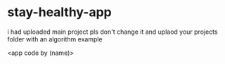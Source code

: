 # stay-healthy-app
i had uploaded main project pls don't change it
and uplaod your projects folder with an algorithm example

<app code by (name)>
